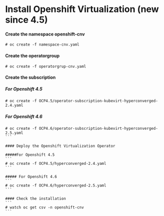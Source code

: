 # Install Openshift Virtualization (new since 4.5)

#### Create the namespace openshift-cnv
```
# oc create -f namespace-cnv.yaml
```

#### Create the operatorgroup
```
# oc create -f operatorgrup-cnv.yaml
```

#### Create the subscription

##### For Openshift 4.5
```
# oc create -f OCP4.5/operator-subscription-kubevirt-hyperconverged-2.4.yaml
```

##### For Openshift 4.6
````
# oc create -f OCP4.6/operator-subscription-kubevirt-hyperconverged-2.5.yaml
```

#### Deploy the Openshift Virtualization Operator

#####For Openshift 4.5
```
# oc create -f OCP4.5/hyperconverged-2.4.yaml
```

##### For Openshift 4.6
```
# oc create -f OCP4.6/hyperconverged-2.5.yaml
```

#### Check the installation
```
# watch oc get csv -n openshift-cnv
```
